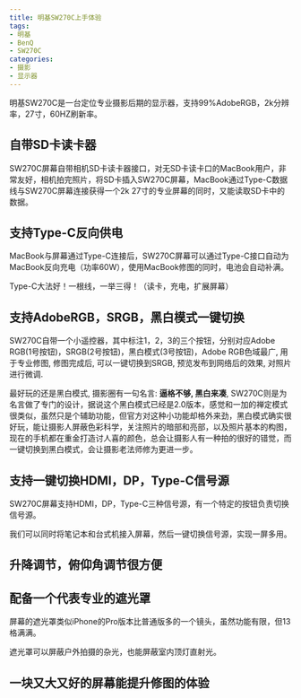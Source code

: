 ```yaml
---
title: 明基SW270C上手体验
tags: 
- 明基
- BenQ
- SW270C
categories:
- 摄影
- 显示器
---
```




明基SW270C是一台定位专业摄影后期的显示器，支持99%AdobeRGB，2k分辨率，27寸，60HZ刷新率。



## 自带SD卡读卡器

SW270C屏幕自带相机SD卡读卡器接口，对无SD卡读卡口的MacBook用户，非常友好，相机拍完照片，将SD卡插入SW270C屏幕，MacBook通过Type-C数据线与SW270C屏幕连接获得一个2k 27寸的专业屏幕的同时，又能读取SD卡中的数据。


## 支持Type-C反向供电

MacBook与屏幕通过Type-C连接后，SW270C屏幕可以通过Type-C接口自动为MacBook反向充电（功率60W），使用MacBook修图的同时，电池会自动补满。

Type-C大法好！一根线，一举三得！（读卡，充电，扩展屏幕）


## 支持AdobeRGB，SRGB，黑白模式一键切换

SW270C自带一个小遥控器，其中标注1，2，3的三个按钮，分别对应Adobe RGB(1号按钮)，SRGB(2号按钮)，黑白模式(3号按钮)，Adobe RGB色域最广, 用于专业修图, 修图完成后, 可以一键切换到SRGB, 预览发布到网络后的效果, 对照片进行微调.

最好玩的还是黑白模式, 摄影圈有一句名言: **逼格不够, 黑白来凑**, SW270C则是为名言做了专门的设计，据说这个黑白模式已经是2.0版本，感觉和一加的禅定模式很类似，虽然只是个辅助功能，但官方对这种小功能却格外来劲，黑白模式确实很好玩，能让摄影人屏蔽色彩科学，关注照片的暗部和亮部，以及照片基本的构图， 现在的手机都在重金打造讨人喜的颜色，总会让摄影人有一种拍的很好的错觉，而一键切换到黑白模式，会让摄影老法师修为更进一步。



## 支持一键切换HDMI，DP，Type-C信号源

SW270C屏幕支持HDMI，DP，Type-C三种信号源，有一个特定的按钮负责切换信号源。

我们可以同时将笔记本和台式机接入屏幕，然后一键切换信号源，实现一屏多用。


## 升降调节，俯仰角调节很方便




## 配备一个代表专业的遮光罩


屏幕的遮光罩类似iPhone的Pro版本比普通版多的一个镜头，虽然功能有限，但13格满满。

遮光罩可以屏蔽户外拍摄的杂光，也能屏蔽室内顶灯直射光。




## 一块又大又好的屏幕能提升修图的体验





